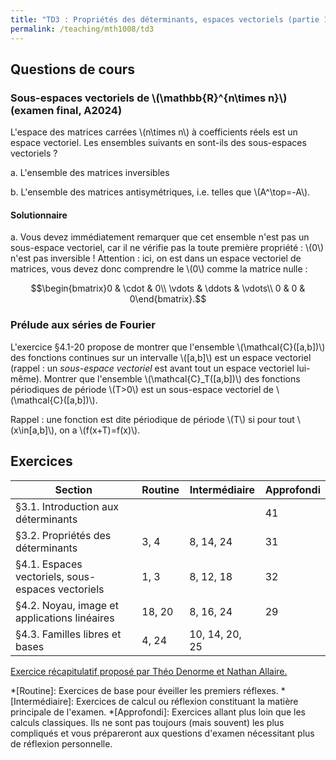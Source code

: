 ```yaml
---
title: "TD3 : Propriétés des déterminants, espaces vectoriels (partie 1)"
permalink: /teaching/mth1008/td3
---
```


## Questions de cours

### Sous-espaces vectoriels de \\(\mathbb{R}^{n\times n}\\) (examen final, A2024)

L'espace des matrices carrées \\(n\times n\\) à coefficients réels est un espace vectoriel. Les ensembles suivants en sont-ils des sous-espaces vectoriels ?

a. L'ensemble des matrices inversibles

b. L'ensemble des matrices antisymétriques, i.e. telles que \\(A^\top=-A\\).

#### Solutionnaire

a. Vous devez immédiatement remarquer que cet ensemble n'est pas un sous-espace vectoriel, car il ne vérifie pas la toute première propriété : \\(0\\) n'est pas inversible ! Attention : ici, on est dans un espace vectoriel de matrices, vous devez donc comprendre le \\(0\\) comme la matrice nulle :

$$\begin{bmatrix}0 & \cdot & 0\\ \vdots & \ddots & \vdots\\ 0 & 0 & 0\end{bmatrix}.$$

### Prélude aux séries de Fourier

L'exercice §4.1-20 propose de montrer que l'ensemble \\(\mathcal{C}([a,b])\\) des fonctions continues sur un intervalle \\([a,b]\\) est un espace vectoriel (rappel : un *sous-espace vectoriel* est avant tout un espace vectoriel lui-même). Montrer que l'ensemble \\(\mathcal{C}_T([a,b])\\) des fonctions périodiques de période \\(T>0\\) est un sous-espace vectoriel de \\(\mathcal{C}([a,b])\\).

Rappel : une fonction est dite périodique de période \\(T\\) si pour tout \\(x\in[a,b]\\), on a \\(f(x+T)=f(x)\\).

## Exercices

| Section                                           | Routine | Intermédiaire  | Approfondi |
| ------------------------------------------------- | ------- | -------------- | ---------- |
| §3.1. Introduction aux déterminants               |         |                | 41         |
| §3.2. Propriétés des déterminants                 | 3, 4    | 8, 14, 24      | 31         |
| §4.1. Espaces vectoriels, sous-espaces vectoriels | 1, 3    | 8, 12, 18      | 32         |
| §4.2. Noyau, image et applications linéaires      | 18, 20  | 8, 16, 24      | 29         |
| §4.3. Familles libres et bases                    | 4, 24   | 10, 14, 20, 25 |            |

[Exercice récapitulatif proposé par Théo Denorme et Nathan Allaire.](/files/TN-extrait-recap-bases.pdf)

*[Routine]: Exercices de base pour éveiller les premiers réflexes.
*[Intermédiaire]: Exercices de calcul ou réflexion constituant la matière principale de l'examen.
*[Approfondi]: Exercices allant plus loin que les calculs classiques. Ils ne sont pas toujours (mais souvent) les plus compliqués et vous prépareront aux questions d'examen nécessitant plus de réflexion personnelle.